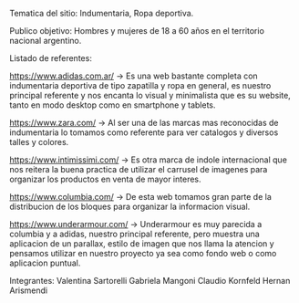 Tematica del sitio: Indumentaria, Ropa deportiva.

Publico objetivo: Hombres y mujeres de 18 a 60 años en el territorio nacional argentino.

Listado de referentes:

https://www.adidas.com.ar/ -> Es una web bastante completa con indumentaria deportiva de tipo zapatilla y ropa en general, es nuestro principal referente y nos encanta lo visual y minimalista que es su website, tanto en modo desktop como en smartphone y tablets.

https://www.zara.com/ -> Al ser una de las marcas mas reconocidas de indumentaria lo tomamos como referente para ver catalogos y diversos talles y colores.

https://www.intimissimi.com/ -> Es otra marca de indole internacional que nos reitera la buena practica de utilizar el carrusel de imagenes para organizar los productos en venta de mayor interes.

https://www.columbia.com/ -> De esta web tomamos gran parte de la distribucion de los bloques para organizar la informacion visual.

https://www.underarmour.com/ -> Underarmour es muy parecida a columbia y a adidas, nuestro principal referente, pero muestra una aplicacion de un parallax, estilo de imagen que nos llama la atencion y pensamos utilizar en nuestro proyecto ya sea como fondo web o como aplicacion puntual.


Integrantes:
Valentina Sartorelli 
Gabriela Mangoni
Claudio Kornfeld
Hernan Arismendi